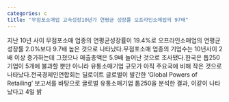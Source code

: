```yaml
---
categories: c
title: "무점포소매업 고속성장10년가 연평균 성장률 오프라인소매업의 97배"
---
```

지난 10년 사이 무점포소매 업종의 연평균성장률이 19.4%로 오프라인소매업의 연평균성장률 2.0%보다 9.7배 높은 것으로 나타났다.무점포소매 업종의 기업수는 10년사이 2배 이상 증가하는데 그쳤으나 매출총액은 5.9배 늘어난 것으로 조사됐다.한국은 톱250기업이 5개에 불과할 뿐만 아니라 유통소매기업 규모가 아직 주요국에 비해 작은 것으로 나타났다.전국경제인연합회는 딜로이트 글로벌이 발간한 ‘Global Powers of Retailing’ 보고서를 바탕으로 글로벌 유통소매기업 톱250을 분석한 결과, 이같이 나타났다고 4일 밝